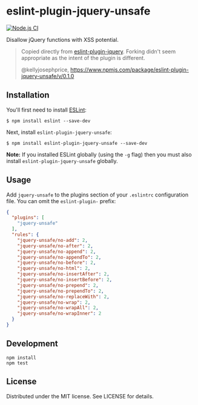 # eslint-plugin-jquery-unsafe

[![Node.js CI](https://github.com/mvondracek/eslint-plugin-jquery-unsafe/actions/workflows/node.js.yml/badge.svg)](https://github.com/mvondracek/eslint-plugin-jquery-unsafe/actions/workflows/node.js.yml)

Disallow jQuery functions with XSS potential.

> Copied directly from [eslint-plugin-jquery](https://github.com/dgraham/eslint-plugin-jquery).
> Forking didn't seem appropriate as the intent of the plugin is different.
>
> @kellyjosephprice, https://www.npmjs.com/package/eslint-plugin-jquery-unsafe/v/0.1.0

## Installation

You'll first need to install [ESLint](http://eslint.org):

```
$ npm install eslint --save-dev
```

Next, install `eslint-plugin-jquery-unsafe`:

```
$ npm install eslint-plugin-jquery-unsafe --save-dev
```

**Note:** If you installed ESLint globally (using the `-g` flag) then you must also install `eslint-plugin-jquery-unsafe` globally.

## Usage

Add `jquery-unsafe` to the plugins section of your `.eslintrc` configuration file. You can omit the `eslint-plugin-` prefix:

```json
{
  "plugins": [
    "jquery-unsafe"
  ],
  "rules": {
    "jquery-unsafe/no-add": 2,
    "jquery-unsafe/no-after": 2,
    "jquery-unsafe/no-append": 2,
    "jquery-unsafe/no-appendTo": 2,
    "jquery-unsafe/no-before": 2,
    "jquery-unsafe/no-html": 2,
    "jquery-unsafe/no-insertAfter": 2,
    "jquery-unsafe/no-insertBefore": 2,
    "jquery-unsafe/no-prepend": 2,
    "jquery-unsafe/no-prependTo": 2,
    "jquery-unsafe/no-replaceWith": 2,
    "jquery-unsafe/no-wrap": 2,
    "jquery-unsafe/no-wrapAll": 2,
    "jquery-unsafe/no-wrapInner": 2
  }
}
```

## Development

```
npm install
npm test
```

## License

Distributed under the MIT license. See LICENSE for details.
